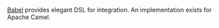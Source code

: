 [Babel](http://crossing-tech.github.io/babel) provides elegant DSL for integration. An implementation exists for Apache Camel.

